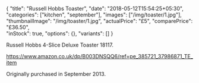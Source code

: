 {
    "title": "Russell Hobbs Toaster",
    "date": "2018-05-12T15:54:25+05:30",
    "categories": ["kitchen", "september"],
    "images": ["/img/toaster/1.jpg"],
    "thumbnailImage": "/img/toaster/1.jpg",
    "actualPrice": "£5",
    "comparePrice": "£36.50",    
    "inStock": true,
    "options": {},
    "variants": []
}

Russell Hobbs 4-Slice Deluxe Toaster 18117.

https://www.amazon.co.uk/dp/B003DNSQQ6/ref=pe_385721_37986871_TE_item

Originally purchased in September 2013.